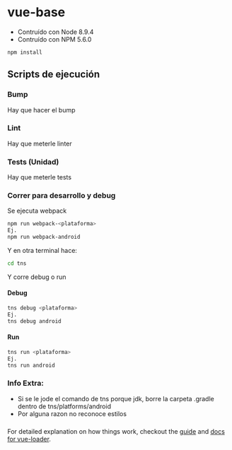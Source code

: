 # vue-base
- Contruído con Node 8.9.4
- Contruído con NPM 5.6.0

``` bash
npm install
```

## Scripts de ejecución
### Bump
Hay que hacer el bump

### Lint
Hay que meterle linter

### Tests (Unidad)
Hay que meterle tests

### Correr para desarrollo y debug
Se ejecuta webpack
``` bash
npm run webpack-<plataforma>
Ej.
npm run webpack-android
```
Y en otra terminal hace:
``` bash
cd tns
```
Y corre debug o run
#### Debug
``` bash
tns debug <plataforma>
Ej.
tns debug android
```

#### Run
``` bash
tns run <plataforma>
Ej.
tns run android
```

### Info Extra:
 - Si se le jode el comando de tns porque jdk, borre la carpeta .gradle dentro de tns/platforms/android
 - Por alguna razon no reconoce estilos

###

For detailed explanation on how things work, checkout the [guide](http://vuejs-templates.github.io/webpack/) and [docs for vue-loader](http://vuejs.github.io/vue-loader).
